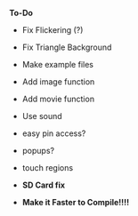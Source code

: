 **To-Do**

- Fix Flickering (?)
- Fix Triangle Background
- Make example files
- Add image function
- Add movie function
- Use sound
- easy pin access?
- popups?
- touch regions

- **SD Card fix**
- **Make it Faster to Compile!!!!**
